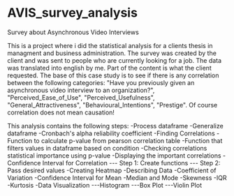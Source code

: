 # AVIS_survey_analysis
Survey about Asynchronous Video Interviews

This is a project where i did the statistical analysis for a clients thesis in managment and business administration. The survey was created by the client and was sent to people who are currently looking for a job. The data was translated into english by me. Part of the content is what the client requested. The base of this case study is to see if there is any correlation between the following categories: "Have you previously given an asynchronous video interview to an organization?", "Perceived_Ease_of_Use", "Perceived_Usefulness", "General_Attractiveness", "Behavioural_Intentions", "Prestige". Of course correlation does not mean causation!

This analysis contains the following steps:
-Process dataframe
-Generalize dataframe
-Cronbach's alpha reliability coefficient
-Finding Correlations
-Function to calculate p-value from pearson correlation table
-Function that filters values in dataframe based on condition
-Checking correlations statistical importance using p-value
-Displaying the important correlations
-Confidence Interval for Correlation
--- Step 1: Create functions
--- Step 2: Pass desired values
-Creating Heatmap
-Describing Data
-Coefficient of Variation
-Confidence Interval for Mean
-Median and Mode
-Skewness
-IQR
-Kurtosis
-Data Visualization
---Histogram
---Box Plot
---Violin Plot
